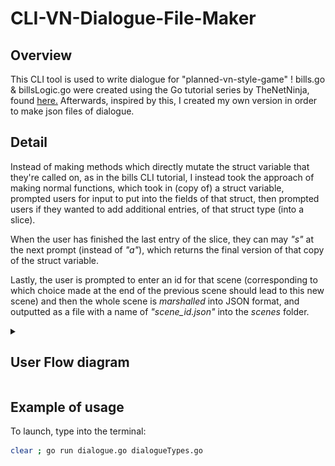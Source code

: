 # CLI-VN-Dialogue-File-Maker

## Overview

This CLI tool is used to write dialogue for "planned-vn-style-game" !
bills.go & billsLogic.go were created using the Go tutorial series by TheNetNinja, found [here.](https://www.youtube.com/playlist?list=PL4cUxeGkcC9gC88BEo9czgyS72A3doDeM)
Afterwards, inspired by this, I created my own version in order to make json files of dialogue.

## Detail

Instead of making methods which directly mutate the struct variable that they're called on, as in the bills CLI tutorial, I instead took the approach of making normal functions, which took in (copy of) a struct variable, prompted users for input to put into the fields of that struct, then prompted users if they wanted to add additional entries, of that struct type (into a slice). 

When the user has finished the last entry of the slice, they can may _"s"_ at the next prompt (instead of _"a"_), which returns the final version of that copy of the struct variable.

Lastly, the user is prompted to enter an id for that scene (corresponding to which choice made at the end of the previous scene should lead to this new scene) and then the whole scene is _marshalled_ into JSON format, and outputted as a file with a name of *"scene_id.json"* into the _scenes_ folder.

<details>
<summary><h2>User Flow diagram</h2></summary>

![User flow diagram](./readmeMedia/userFlow1.JPG)

</details>

## Example of usage

To launch, type into the terminal:

```bash
clear ; go run dialogue.go dialogueTypes.go
```

##
